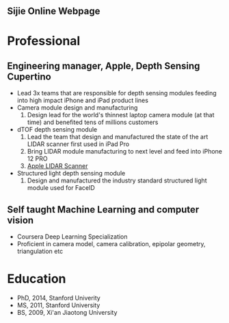 ## Sijie Online Webpage 

# Professional 
## Engineering manager, Apple, Depth Sensing Cupertino 
- Lead 3x teams that are responsible for depth sensing modules feeding into high impact iPhone and iPad product lines
- Camera module design and manufacturing 
  1. Design lead for the world's thinnest laptop camera module (at that time) and benefited tens of millions customers
- dTOF depth sensing module  
  1. Lead the team that design and manufactured the state of the art LIDAR scanner first used in iPad Pro
  2. Bring LIDAR module manufacturing to next level and feed into iPhone 12 PRO
  3. <a href="https://www.apple.com/newsroom/2020/03/apple-unveils-new-ipad-pro-with-lidar-scanner-and-trackpad-support-in-ipados/" title="About Apple LIDAR scanner">Apple LIDAR Scanner</a>  
- Structured light depth sensing module 
  1. Design and manufactured the industry standard structured light module used for FaceID

## Self taught Machine Learning and computer vision 
- Coursera Deep Learning Specialization 
- Proficient in camera model, camera calibration, epipolar geometry, triangulation etc 


# Education
- PhD, 2014, Stanford Univerity 
- MS,  2011, Stanford University 
- BS,  2009, Xi'an Jiaotong University 
